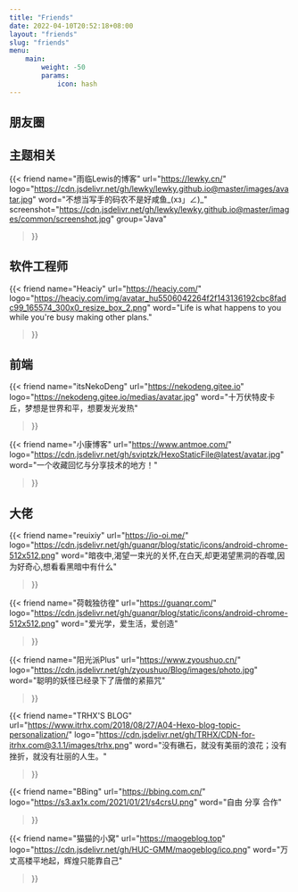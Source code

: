 ```yaml
---
title: "Friends"
date: 2022-04-10T20:52:18+08:00
layout: "friends"
slug: "friends"
menu:
    main:
        weight: -50
        params: 
            icon: hash
---
```

## 朋友圈

## 主题相关
{{< friend
name="雨临Lewis的博客"
url="https://lewky.cn/"
logo="https://cdn.jsdelivr.net/gh/lewky/lewky.github.io@master/images/avatar.jpg"
word="不想当写手的码农不是好咸鱼_(xз」∠)_"
screenshot="https://cdn.jsdelivr.net/gh/lewky/lewky.github.io@master/images/common/screenshot.jpg"
group="Java"
>}}


## 软件工程师
{{< friend name="Heaciy" url="https://heaciy.com/" logo="https://heaciy.com/img/avatar_hu5506042264f2f143136192cbc8fadc99_165574_300x0_resize_box_2.png" word="Life is what happens to you while you're busy making other plans."

>}}

## 前端

{{< friend
name="itsNekoDeng"
url="https://nekodeng.gitee.io"
logo="https://nekodeng.gitee.io/medias/avatar.jpg"
word="十万伏特皮卡丘，梦想是世界和平，想要发光发热"
>}}

{{< friend
name="小康博客"
url="https://www.antmoe.com/"
logo="https://cdn.jsdelivr.net/gh/sviptzk/HexoStaticFile@latest/avatar.jpg"
word="一个收藏回忆与分享技术的地方！"
>}}

## 大佬

{{< friend name="reuixiy" url="https://io-oi.me/" logo="https://cdn.jsdelivr.net/gh/guanqr/blog/static/icons/android-chrome-512x512.png" word="暗夜中,渴望一束光的关怀,在白天,却更渴望黑洞的吞噬,因为好奇心,想看看黑暗中有什么"

>}}

{{< friend name="荷戟独彷徨" url="https://guanqr.com/" logo="https://cdn.jsdelivr.net/gh/guanqr/blog/static/icons/android-chrome-512x512.png" word="爱光学，爱生活，爱创造"

>}}

{{< friend name="阳光派Plus" url="https://www.zyoushuo.cn/" logo="https://cdn.jsdelivr.net/gh/zyoushuo/Blog/images/photo.jpg" word="聪明的妖怪已经录下了唐僧的紧箍咒"

>}}

{{< friend name="TRHX'S BLOG" url="https://www.itrhx.com/2018/08/27/A04-Hexo-blog-topic-personalization/" logo="https://cdn.jsdelivr.net/gh/TRHX/CDN-for-itrhx.com@3.1.1/images/trhx.png" word="没有礁石，就没有美丽的浪花；没有挫折，就没有壮丽的人生。"

>}}

{{< friend name="BBing" url="https://bbing.com.cn/" logo="https://s3.ax1x.com/2021/01/21/s4crsU.png" word="自由 分享 合作"

>}}

{{< friend name="猫猫的小窝" url="https://maogeblog.top" logo="https://cdn.jsdelivr.net/gh/HUC-GMM/maogeblog/ico.png" word="万丈高楼平地起，辉煌只能靠自己"

>}}

